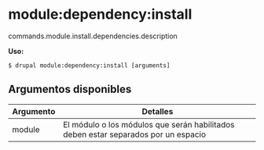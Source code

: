 # module:dependency:install
commands.module.install.dependencies.description

**Uso:**
```
$ drupal module:dependency:install [arguments]
```

## Argumentos disponibles
Argumento | Detalles
---------|-------------
module | El módulo o los módulos que serán habilitados deben estar separados por un espacio
